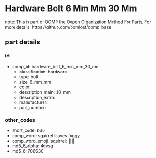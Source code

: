 # Hardware Bolt 6 Mm Mm 30 Mm  

note: This is part of OOMP the Oopen Organization Method For Parts. For more details: https://github.com/oomlout/oomp_base

##  part details





### id
* oomp_id: hardware_bolt_6_mm_mm_30_mm
  * classification: hardware
  * type: bolt
  * size: 6_mm_mm
  * color: 
  * description_main: 30_mm
  * description_extra: 
  * manufacturer: 
  * part_number: 

### other_codes
* short_code: b30
* oomp_word: squirrel leaves foggy
* oomp_word_emoji :squirrel: :leaves: :foggy:
* md5_6_alpha: 4dvsg
* md5_6: 706630